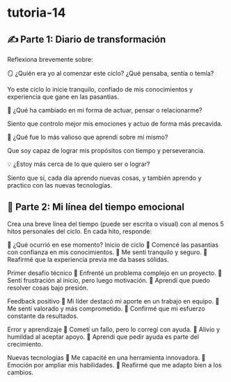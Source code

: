 # tutoria-14

## ✍️ Parte 1: Diario de transformación
Reflexiona brevemente sobre:

🪞 ¿Quién era yo al comenzar este ciclo? ¿Qué pensaba, sentía o temía?

Yo este ciclo lo inicie tranquilo, confiado de mis conocimientos y experiencia que gane en las pasantias.

🔁 ¿Qué ha cambiado en mi forma de actuar, pensar o relacionarme?

Siento que controlo mejor mis emociones y actuo de forma más precavida.

🌟 ¿Qué fue lo más valioso que aprendí sobre mí mismo?

Que soy capaz de lograr mis propósitos con tiempo y perseverancia.

💡 ¿Estoy más cerca de lo que quiero ser o lograr?

Siento que sí, cada día aprendo nuevas cosas, y también aprendo y practico con las nuevas tecnologías.

## 📸 Parte 2: Mi línea del tiempo emocional
Crea una breve línea del tiempo (puede ser escrita o visual) con al menos 5 hitos personales del ciclo. En cada hito, responde:

📍 ¿Qué ocurrió en ese momento?
Inicio de ciclo
📍 Comencé las pasantías con confianza en mis conocimientos.
💬 Me sentí tranquilo y seguro.
🎯 Reafirmé que la experiencia previa me da bases sólidas.

Primer desafío técnico
📍 Enfrenté un problema complejo en un proyecto.
💬 Sentí frustración al inicio, pero luego motivación.
🎯 Aprendí que puedo resolver cosas bajo presión.

Feedback positivo
📍 Mi líder destacó mi aporte en un trabajo en equipo.
💬 Me sentí valorado y más comprometido.
🎯 Confirmé que mi esfuerzo constante da resultados.

Error y aprendizaje
📍 Cometí un fallo, pero lo corregí con ayuda.
💬 Alivio y humildad al aceptar apoyo.
🎯 Aprendí que pedir ayuda es parte del crecimiento.

Nuevas tecnologías
📍 Me capacité en una herramienta innovadora.
💬 Emoción por ampliar mis habilidades.
🎯 Reafirmé que me adapto bien a los cambios.
